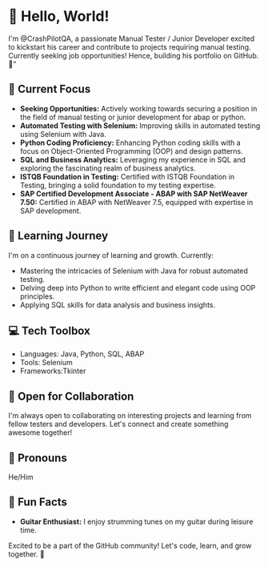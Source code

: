 # 👋 Hello, World!

I'm @CrashPilotQA, a passionate Manual Tester / Junior Developer excited to kickstart his career and contribute to projects requiring manual testing. Currently seeking job opportunities! Hence, building his portfolio on GitHub. 💼"

## 🔧 Current Focus

- **Seeking Opportunities:** Actively working towards securing a position in the field of manual testing or junior development for abap or python.
- **Automated Testing with Selenium:** Improving skills in automated testing using Selenium with Java.
- **Python Coding Proficiency:** Enhancing Python coding skills with a focus on Object-Oriented Programming (OOP) and design patterns.
- **SQL and Business Analytics:** Leveraging my experience in SQL and exploring the fascinating realm of business analytics.
- **ISTQB Foundation in Testing:** Certified with ISTQB Foundation in Testing, bringing a solid foundation to my testing expertise.
- **SAP Certified Development Associate - ABAP with SAP NetWeaver 7.50:** Certified in ABAP with NetWeaver 7.5, equipped with expertise in SAP development.

## 🌱 Learning Journey

I'm on a continuous journey of learning and growth. Currently:

- Mastering the intricacies of Selenium with Java for robust automated testing.
- Delving deep into Python to write efficient and elegant code using OOP principles.
- Applying SQL skills for data analysis and business insights.

## 💻 Tech Toolbox

- Languages: Java, Python, SQL, ABAP
- Tools: Selenium
- Frameworks:Tkinter

## 🤝 Open for Collaboration

I'm always open to collaborating on interesting projects and learning from fellow testers and developers. Let's connect and create something awesome together!

## 🌈 Pronouns

He/Him

## 🌟 Fun Facts

- **Guitar Enthusiast:** I enjoy strumming tunes on my guitar during leisure time.

Excited to be a part of the GitHub community! Let's code, learn, and grow together. 🌈



<!---
CrashPilotQA/CrashPilotQA is a ✨ special ✨ repository because its `README.md` (this file) appears on your GitHub profile.
You can click the Preview link to take a look at your changes.
--->
